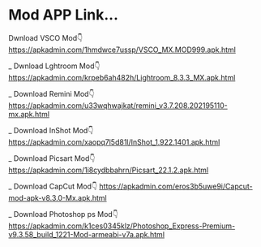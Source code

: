 # Mod APP Link...

Dwnload VSCO Mod👇
https://apkadmin.com/1hmdwce7ussp/VSCO_MX.MOD999.apk.html

_
Dwnload Lghtroom Mod👇
https://apkadmin.com/krpeb6ah482h/Lightroom_8.3.3_MX.apk.html

_
Download Remini Mod👇
https://apkadmin.com/u33wqhwajkat/remini_v3.7.208.202195110-mx.apk.html

_
Download InShot Mod👇
https://apkadmin.com/xaopq7l5d81l/InShot_1.922.1401.apk.html

_
Download Picsart Mod👇
https://apkadmin.com/1i8cydbbahrn/Picsart_22.1.2.apk.html

_
Download CapCut Mod👇
https://apkadmin.com/eros3b5uwe9i/Capcut-mod-apk-v8.3.0-Mx.apk.html

_
Download Photoshop ps Mod👇
https://apkadmin.com/k1ces0345klz/Photoshop_Express-Premium-v9.3.58_build_1221-Mod-armeabi-v7a.apk.html
